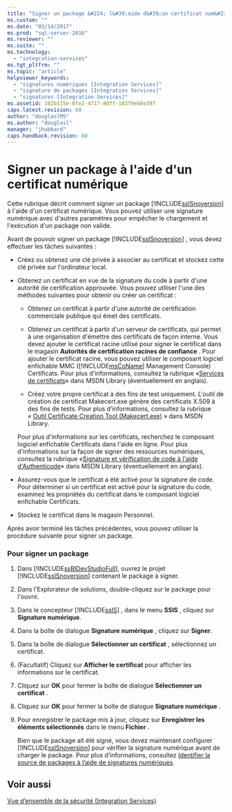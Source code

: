 ```yaml
---
title: "Signer un package &#224; l&#39;aide d&#39;un certificat num&#233;rique | Microsoft Docs"
ms.custom: ""
ms.date: "03/14/2017"
ms.prod: "sql-server-2016"
ms.reviewer: ""
ms.suite: ""
ms.technology: 
  - "integration-services"
ms.tgt_pltfrm: ""
ms.topic: "article"
helpviewer_keywords: 
  - "signatures numériques [Integration Services]"
  - "signature de packages [Integration Services]"
  - "signatures [Integration Services]"
ms.assetid: 182b115e-0fe2-4717-8dff-183f9eb6e397
caps.latest.revision: 60
author: "douglaslMS"
ms.author: "douglasl"
manager: "jhubbard"
caps.handback.revision: 60
---
```

# Signer un package &#224; l&#39;aide d&#39;un certificat num&#233;rique
  Cette rubrique décrit comment signer un package [!INCLUDE[ssISnoversion](../../includes/ssisnoversion-md.md)] à l'aide d'un certificat numérique. Vous pouvez utiliser une signature numérique avec d'autres paramètres pour empêcher le chargement et l'exécution d'un package non valide.  
  
 Avant de pouvoir signer un package [!INCLUDE[ssISnoversion](../../includes/ssisnoversion-md.md)] , vous devez effectuer les tâches suivantes :  
  
-   Créez ou obtenez une clé privée à associer au certificat et stockez cette clé privée sur l'ordinateur local.  
  
-   Obtenez un certificat en vue de la signature du code à partir d'une autorité de certification approuvée. Vous pouvez utiliser l'une des méthodes suivantes pour obtenir ou créer un certificat :  
  
    -   Obtenez un certificat à partir d'une autorité de certification commerciale publique qui émet des certificats.  
  
    -   Obtenez un certificat à partir d'un serveur de certificats, qui permet à une organisation d'émettre des certificats de façon interne. Vous devez ajouter le certificat racine utilisé pour signer le certificat dans le magasin **Autorités de certification racines de confiance** . Pour ajouter le certificat racine, vous pouvez utiliser le composant logiciel enfichable MMC ([!INCLUDE[msCoName](../../includes/msconame-md.md)] Management Console) Certificats. Pour plus d'informations, consultez la rubrique «[Services de certificats](http://go.microsoft.com/fwlink/?LinkId=100755)» dans MSDN Library (éventuellement en anglais).  
  
    -   Créez votre propre certificat à des fins de test uniquement. L'outil de création de certificat Makecert.exe génère des certificats X.509 à des fins de tests. Pour plus d’informations, consultez la rubrique « [Outil Certificate Creation Tool (Makecert.exe)](http://go.microsoft.com/fwlink/?LinkId=100756) » dans MSDN Library.  
  
     Pour plus d'informations sur les certificats, recherchez le composant logiciel enfichable Certificats dans l'aide en ligne. Pour plus d'informations sur la façon de signer des ressources numériques, consultez la rubrique «[Signature et vérification de code à l'aide d'Authenticode](http://go.microsoft.com/fwlink/?LinkId=78100)» dans MSDN Library (éventuellement en anglais).  
  
-   Assurez-vous que le certificat a été activé pour la signature de code. Pour déterminer si un certificat est activé pour la signature du code, examinez les propriétés du certificat dans le composant logiciel enfichable Certificats.  
  
-   Stockez le certificat dans le magasin Personnel.  
  
 Après avoir terminé les tâches précédentes, vous pouvez utiliser la procédure suivante pour signer un package.  
  
### Pour signer un package  
  
1.  Dans [!INCLUDE[ssBIDevStudioFull](../../includes/ssbidevstudiofull-md.md)], ouvrez le projet [!INCLUDE[ssISnoversion](../../includes/ssisnoversion-md.md)] contenant le package à signer.  
  
2.  Dans l'Explorateur de solutions, double-cliquez sur le package pour l'ouvrir.  
  
3.  Dans le concepteur [!INCLUDE[ssIS](../../includes/ssis-md.md)] , dans le menu **SSIS** , cliquez sur **Signature numérique**.  
  
4.  Dans la boîte de dialogue **Signature numérique** , cliquez sur **Signer**.  
  
5.  Dans la boîte de dialogue **Sélectionner un certificat** , sélectionnez un certificat.  
  
6.  (Facultatif) Cliquez sur **Afficher le certificat** pour afficher les informations sur le certificat.  
  
7.  Cliquez sur **OK** pour fermer la boîte de dialogue **Sélectionner un certificat** .  
  
8.  Cliquez sur **OK** pour fermer la boîte de dialogue **Signature numérique** .  
  
9. Pour enregistrer le package mis à jour, cliquez sur **Enregistrer les éléments sélectionnés** dans le menu **Fichier** .  
  
     Bien que le package ait été signé, vous devez maintenant configurer [!INCLUDE[ssISnoversion](../../includes/ssisnoversion-md.md)] pour vérifier la signature numérique avant de charger le package. Pour plus d’informations, consultez [Identifier la source de packages à l’aide de signatures numériques](../../integration-services/packages/identify-the-source-of-packages-with-digital-signatures.md).  
  
## Voir aussi  
 [Vue d’ensemble de la sécurité &#40;Integration Services&#41;](../../integration-services/security/security-overview-integration-services.md)  
  
  